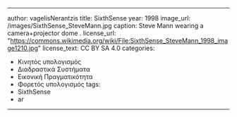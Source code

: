 ---
 author: vagelisNerantzis
 title: SixthSense
 year: 1998 
 image_url: /images/SixthSense_SteveMann.jpg
 caption: Steve Mann wearing a camera+projector dome .
 license_url: "https://commons.wikimedia.org/wiki/File:SixthSense_SteveMann_1998_image1210.jpg"
 license_text:  CC BY SA 4.0
 categories:
   - Κινητός υπολογισμός
   - Διαδραστικά Συστήματα
   - Εικονική Πραγματικότητα
   - Φορετός υπολογισμός
 tags:
   - SixthSense
   - ar
 ---
